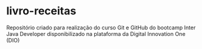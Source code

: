 # livro-receitas

Repositório criado para realização do curso Git e GitHub do bootcamp Inter Java Developer disponibilizado na plataforma da Digital Innovation One (DIO)
